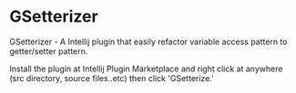 # GSetterizer
GSetterizer - A Intellij plugin that easily refactor variable access pattern to getter/setter pattern.

Install the plugin at Intellij Plugin Marketplace and right click at anywhere (src directory, source files..etc) then click 'GSetterize.'
